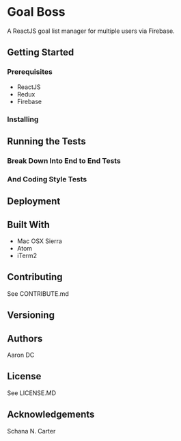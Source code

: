 # Goal Boss
A ReactJS goal list manager for multiple users via Firebase.

## Getting Started
### Prerequisites
- ReactJS
- Redux
- Firebase
### Installing

## Running the Tests

### Break Down Into End to End Tests

### And Coding Style Tests

## Deployment

## Built With
- Mac OSX Sierra
- Atom
- iTerm2


## Contributing
See CONTRIBUTE.md
## Versioning

## Authors
Aaron DC
## License
See LICENSE.MD
## Acknowledgements
Schana N. Carter
